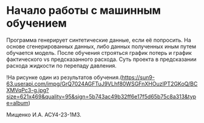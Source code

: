 # Начало работы с машинным обучением

Программа генерирует синтетические данные, если её попросить. 
На основе сгенерированных данных, либо данных полученных иным путем обучается модель. После обучения строяться график потерь и график фактического vs предсказанного расхода. 
Суть проекта в предсказании расхода жидкости по перепаду давления.   


!На рисунке один из результатов обучения.(https://sun9-63.userapi.com/impg/GrQ7024AGFTuJ9VLhf80WSGFnXHOuzIPT2GKoQ/BCXMVqPc3-g.jpg?size=621x469&quality=95&sign=5b743ac49b32ff6e17f5d65b75c8a313&type=album)

Мищенко И.А. АСУ4-23-1МЗ.

